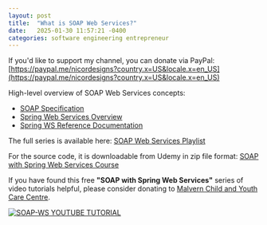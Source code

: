 ```yaml
---
layout: post
title:  "What is SOAP Web Services?"
date:   2025-01-30 11:57:21 -0400
categories: software engineering entrepreneur
---
```


If you'd like to support my channel, you can donate via PayPal: [https://paypal.me/nicordesigns?country.x=US&locale.x=en_US](https://paypal.me/nicordesigns?country.x=US&locale.x=en_US)

High-level overview of SOAP Web Services concepts:

- [SOAP Specification](https://www.w3.org/TR/soap/)
- [Spring Web Services Overview](https://spring.io/projects/spring-ws#overview)
- [Spring WS Reference Documentation](https://docs.spring.io/spring-ws/docs/2.3.1.RELEASE/reference/htmlsingle/)

The full series is available here: [SOAP Web Services Playlist](https://www.youtube.com/playlist?list=PLPnaArAh2-4RDjqGHvu94EGLd_JoKWUqh&jct=_OK9JGwMqo6rdr1SqiPAkClkW9T3yg)

For the source code, it is downloadable from Udemy in zip file format: [SOAP with Spring Web Services Course](https://www.udemy.com/soap-with-spring-web-services/?couponCode=SOAP-SPRING-WS-UDEMY)

If you have found this free **"SOAP with Spring Web Services"** series of video tutorials helpful, please consider donating to [Malvern Child and Youth Care Centre](https://www.facebook.com/MalvernChildandYouthCareCentre/).

[![SOAP-WS YOUTUBE TUTORIAL](https://img.youtube.com/vi/_DRwjyHKWmQ/mq2.jpg)](https://www.youtube.com/watch?v=_DRwjyHKWmQ)
